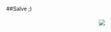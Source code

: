 ##Salve ;)

<div style ="margin-top: 20px; text-align: center;">
<a href="https://github.com/anuraghazra/github-readme-stats#top-languages-card">
  <img align="center" src="https://github-readme-stats.vercel.app/api?username=Cottlucas&theme=tokyonight&layout=compact" />
</a>  

